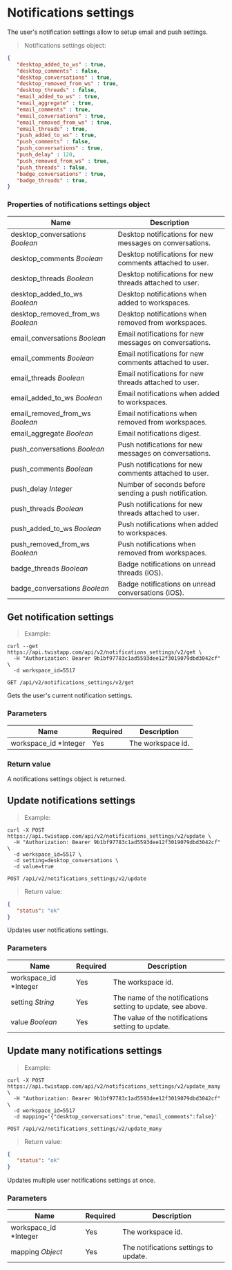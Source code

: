 # Notifications settings

The user's notification settings allow to setup email and push settings.

> Notifications settings object:

```json
{
   "desktop_added_to_ws" : true,
   "desktop_comments" : false,
   "desktop_conversations" : true,
   "desktop_removed_from_ws" : true,
   "desktop_threads" : false,
   "email_added_to_ws" : true,
   "email_aggregate" : true,
   "email_comments" : true,
   "email_conversations" : true,
   "email_removed_from_ws" : true,
   "email_threads" : true,
   "push_added_to_ws" : true,
   "push_comments" : false,
   "push_conversations" : true,
   "push_delay" : 120,
   "push_removed_from_ws" : true,
   "push_threads" : false,
   "badge_conversations" : true,
   "badge_threads" : true,
}
```

### Properties of notifications settings object

| Name | Description |
| ---- | --- |
| desktop_conversations *Boolean* | Desktop notifications for new messages on conversations. |
| desktop_comments *Boolean* | Desktop notifications for new comments attached to user. |
| desktop_threads *Boolean* | Desktop notifications for new threads attached to user. |
| desktop_added_to_ws *Boolean* | Desktop notifications when added to workspaces. |
| desktop_removed_from_ws *Boolean* | Desktop notifications when removed from workspaces. |
| email_conversations *Boolean* | Email notifications for new messages on conversations. |
| email_comments *Boolean* | Email notifications for new comments attached to user. |
| email_threads *Boolean* | Email notifications for new threads attached to user. |
| email_added_to_ws *Boolean* | Email notifications when added to workspaces. |
| email_removed_from_ws *Boolean* | Email notifications when removed from workspaces. |
| email_aggregate *Boolean* | Email notifications digest. |
| push_conversations *Boolean* | Push notifications for new messages on conversations. |
| push_comments *Boolean* | Push notifications for new comments attached to user. |
| push_delay *Integer* | Number of seconds before sending a push notification. |
| push_threads *Boolean* | Push notifications for new threads attached to user. |
| push_added_to_ws *Boolean* | Push notifications when added to workspaces. |
| push_removed_from_ws *Boolean* | Push notifications when removed from workspaces. |
| badge_threads *Boolean* | Badge notifications on unread threads (iOS). |
| badge_conversations *Boolean* | Badge notifications on unread conversations (iOS). |


## Get notification settings

> Example:

```shell
curl --get https://api.twistapp.com/api/v2/notifications_settings/v2/get \
  -H "Authorization: Bearer 9b1bf97783c1ad5593dee12f3019079dbd3042cf" \ 
  -d workspace_id=5517
```

`GET /api/v2/notifications_settings/v2/get`

Gets the user's current notification settings.

### Parameters

| Name | Required | Description |
| ---- | -------- | ----------- |
| workspace_id *Integer | Yes | The workspace id. |

### Return value

A notifications settings object is returned.


## Update notifications settings

> Example:

```shell
curl -X POST https://api.twistapp.com/api/v2/notifications_settings/v2/update \
  -H "Authorization: Bearer 9b1bf97783c1ad5593dee12f3019079dbd3042cf" \ 
  -d workspace_id=5517 \
  -d setting=desktop_conversations \
  -d value=true
```

`POST /api/v2/notifications_settings/v2/update`

> Return value:

```json
{
   "status": "ok"
}
```

Updates user notifications settings.

### Parameters

| Name | Required | Description |
| ---- | -------- | ----------- |
| workspace_id *Integer | Yes | The workspace id. |
| setting *String* | Yes | The name of the notifications setting to update, see above. |
| value *Boolean* | Yes | The value of the notifications setting to update. |


## Update many notifications settings

> Example:

```shell
curl -X POST https://api.twistapp.com/api/v2/notifications_settings/v2/update_many \
  -H "Authorization: Bearer 9b1bf97783c1ad5593dee12f3019079dbd3042cf" \ 
  -d workspace_id=5517
  -d mapping='{"desktop_conversations":true,"email_comments":false}'
```

`POST /api/v2/notifications_settings/v2/update_many`

> Return value:

```json
{
   "status": "ok"
}
```

Updates multiple user notifications settings at once.

### Parameters

| Name | Required | Description |
| ---- | -------- | ----------- |
| workspace_id *Integer | Yes | The workspace id. |
| mapping *Object* | Yes | The notifications settings to update. |
